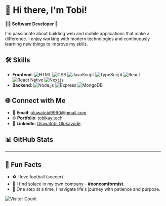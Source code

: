 # 👋 Hi there, I'm Tobi!

👨‍💻 **Software Developer** 🚀

I'm passionate about building web and mobile applications that make a difference. I enjoy working with modern technologies and continuously learning new things to improve my skills.

## 🛠️ Skills

- **Frontend**: ![HTML](https://img.shields.io/badge/HTML-E34F26?style=flat-square&logo=html5&logoColor=white) ![CSS](https://img.shields.io/badge/CSS-1572B6?style=flat-square&logo=css3&logoColor=white) ![JavaScript](https://img.shields.io/badge/JavaScript-F7DF1E?style=flat-square&logo=javascript&logoColor=black) ![TypeScript](https://img.shields.io/badge/TypeScript-007ACC?style=flat-square&logo=typescript&logoColor=white) ![React](https://img.shields.io/badge/React-61DAFB?style=flat-square&logo=react&logoColor=black) ![React Native](https://img.shields.io/badge/React_Native-61DAFB?style=flat-square&logo=react&logoColor=black) ![Next.js](https://img.shields.io/badge/Next.js-000000?style=flat-square&logo=nextdotjs&logoColor=white)
- **Backend**: ![Node.js](https://img.shields.io/badge/Node.js-339933?style=flat-square&logo=nodedotjs&logoColor=white) ![Express](https://img.shields.io/badge/Express-000000?style=flat-square&logo=express&logoColor=white) ![MongoDB](https://img.shields.io/badge/MongoDB-47A248?style=flat-square&logo=mongodb&logoColor=white)

## 🌐 Connect with Me

- 📧 **Email**: [oluwatobi9990@gmail.com](mailto:oluwatobi9990@gmail.com)
- 🌐 **Portfolio**: [tobikay.tech](https://tobikay.tech/)
- 💼 **LinkedIn**: [Oluwatobi Olukayode](https://www.linkedin.com/in/oluwatobiolukayode/)

## 📊 GitHub Stats

__________________________________

<!---![Samuel-Tobi's GitHub Stats](https://github-readme-stats.vercel.app/api?username=Samuel-Tobi&show_icons=true&theme=radical) --->

## 🎉 Fun Facts

- ⚽ I love football (soccer) 
- 🌟 I find solace in my own company - **#noncomformist.**
- 🧩 One step at a time, I navigate life's journey with patience and purpose.


![Visitor Count](https://visitor-badge.laobi.icu/badge?page_id=Samuel-Tobi)

<!---
## 🚀 Featured Projects

Here are a few projects I've worked on:

- **Project 1**: A brief description of what this project is about. [View Project](link_to_project)
- **Project 2**: A brief description of what this project is about. [View Project](link_to_project)
- **Project 3**: A brief description of what this project is about. [View Project](link_to_project)

Feel free to check out my repositories and get in touch!


Samuel-Tobi/Samuel-Tobi is a ✨ special ✨ repository because its `README.md` (this file) appears on your GitHub profile.
You can click the Preview link to take a look at your changes.
--->




<!---👋 Software Developer 🚀
Skills: HTML, CSS, JavaScript, TypeScript, React.js, React Native, Next, MongoDB, Express .

Email: oluwatobi9990@gmail.com

Portfolio: [tobikay.tech](https://tobikay.tech/)

Samuel-Tobi/Samuel-Tobi is a ✨ special ✨ repository because its `README.md` (this file) appears on your GitHub profile.
You can click the Preview link to take a look at your changes.
--->
